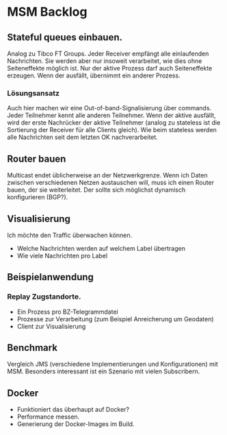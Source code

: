 # MSM Backlog

## Stateful queues einbauen.

Analog zu Tibco FT Groups.
Jeder Receiver empfängt alle einlaufenden Nachrichten. Sie werden aber nur
insoweit verarbeitet, wie dies ohne Seiteneffekte möglich ist. Nur der aktive
Prozess darf auch Seiteneffekte erzeugen. Wenn der ausfällt, übernimmt ein
anderer Prozess.

### Lösungsansatz

Auch hier machen wir eine Out-of-band-Signalisierung über commands. Jeder
Teilnehmer kennt alle anderen Teilnehmer. Wenn der aktive ausfällt, wird
der erste Nachrücker der aktive Teilnehmer (analog zu stateless ist die
Sortierung der Receiver für alle Clients gleich).
Wie beim stateless werden alle Nachrichten seit dem letzten OK nachverarbeitet.

## Router bauen

Multicast endet üblicherweise an der Netzwerkgrenze. Wenn ich Daten zwischen
verschiedenen Netzen austauschen will, muss ich einen Router bauen, der sie 
weiterleitet. Der sollte sich möglichst dynamisch konfigurieren (BGP?).

## Visualisierung

Ich möchte den Traffic überwachen können.
* Welche Nachrichten werden auf welchem Label übertragen
* Wie viele Nachrichten pro Label

## Beispielanwendung

### Replay Zugstandorte.
* Ein Prozess pro BZ-Telegrammdatei
* Prozesse zur Verarbeitung (zum Beispiel Anreicherung um Geodaten)
* Client zur Visualisierung

## Benchmark

Vergleich JMS (verschiedene Implementierungen und Konfigurationen) mit MSM.
Besonders interessant ist ein Szenario mit vielen Subscribern.

## Docker

* Funktioniert das überhaupt auf Docker? 
* Performance messen. 
* Generierung der Docker-Images im Build.